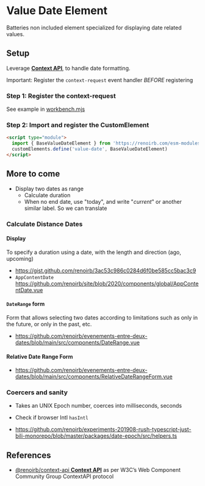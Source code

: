 # Value Date Element

Batteries non included element specialized for displaying date related values.

## Setup

Leverage [**Context API**][renoirb-context-api-readme], to handle date
formatting.

Important: Register the `context-request` event handler _BEFORE_ registering

### Step 1: Register the context-request

See example in [workbench.mjs](workbench.mjs)

### Step 2: Import and register the CustomElement

```html
<script type="module">
  import { BaseValueDateElement } from 'https://renoirb.com/esm-modules/value-date-element'
  customElements.define('value-date', BaseValueDateElement)
</script>
```

## More to come

- Display two dates as range
  - Calculate duration
  - When no end date, use "today", and write "*current*" or another similar label. So we can translate

### Calculate Distance Dates

#### Display

To specify a duration using a date, with the length and direction (ago, upcoming)

- https://gist.github.com/renoirb/3ac53c986c0284d6f0be585cc5bac3c9
- `AppContentDate` https://github.com/renoirb/site/blob/2020/components/global/AppContentDate.vue


#### `DateRange` form

Form that allows selecting two dates according to limitations such as only in the future, or only in the past, etc.

- https://github.com/renoirb/evenements-entre-deux-dates/blob/main/src/components/DateRange.vue

#### Relative Date Range Form

- https://github.com/renoirb/evenements-entre-deux-dates/blob/main/src/components/RelativeDateRangeForm.vue

### Coercers and sanity

- Takes an UNIX Epoch number, coerces into milliseconds, seconds
- Check if browser Intl `hasIntl`

- https://github.com/renoirb/experiments-201908-rush-typescript-just-bili-monorepo/blob/master/packages/date-epoch/src/helpers.ts


## References

- [@renoirb/context-api **Context API**][renoirb-context-api-readme] as per W3C’s Web Component Community Group ContextAPI protocol

[renoirb-context-api-readme]:
  https://renoirb.com/esm-modules/context-api/README.md
